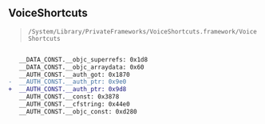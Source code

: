 ## VoiceShortcuts

> `/System/Library/PrivateFrameworks/VoiceShortcuts.framework/VoiceShortcuts`

```diff

   __DATA_CONST.__objc_superrefs: 0x1d8
   __DATA_CONST.__objc_arraydata: 0x60
   __AUTH_CONST.__auth_got: 0x1870
-  __AUTH_CONST.__auth_ptr: 0x9e0
+  __AUTH_CONST.__auth_ptr: 0x9d8
   __AUTH_CONST.__const: 0x3878
   __AUTH_CONST.__cfstring: 0x44e0
   __AUTH_CONST.__objc_const: 0xd280

```
